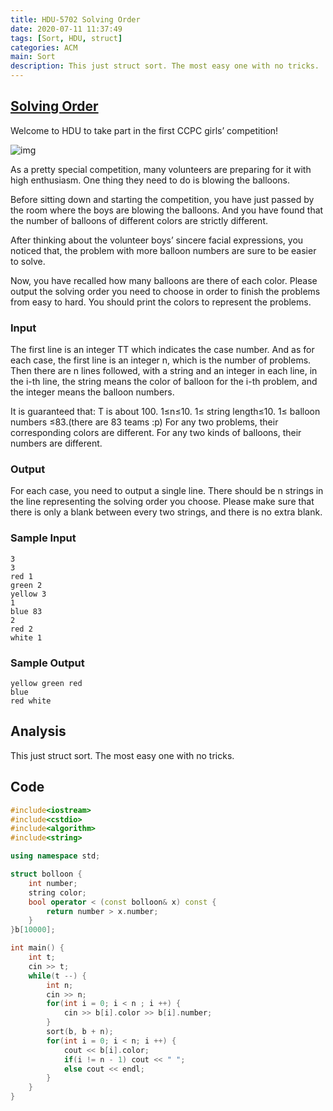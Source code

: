 ```yaml
---
title: HDU-5702 Solving Order
date: 2020-07-11 11:37:49
tags: [Sort, HDU, struct]
categories: ACM
main: Sort
description: This just struct sort. The most easy one with no tricks.
---
```


## [Solving Order](http://acm.hdu.edu.cn/showproblem.php?pid=5702)

Welcome to HDU to take part in the first CCPC girls’ competition!

![img](https://vj.z180.cn/447d60ff4d002c0b038af203168398a7?v=1594189572)

As a pretty special competition, many volunteers are preparing for it with high enthusiasm.
One thing they need to do is blowing the balloons.

Before sitting down and starting the competition, you have just passed by the room where the boys are blowing the balloons. And you have found that the number of balloons of different colors are strictly different.

After thinking about the volunteer boys’ sincere facial expressions, you noticed that, the problem with more balloon numbers are sure to be easier to solve.

Now, you have recalled how many balloons are there of each color.
Please output the solving order you need to choose in order to finish the problems from easy to hard.
You should print the colors to represent the problems.

### Input

The first line is an integer TT which indicates the case number.
And as for each case, the first line is an integer n, which is the number of problems.
Then there are n lines followed, with a string and an integer in each line, in the i-th line, the string means the color of balloon for the i-th problem, and the integer means the balloon numbers.

It is guaranteed that:
T is about 100.
1≤n≤10.
1≤ string length≤10.
1≤ balloon numbers ≤83.(there are 83 teams :p)
For any two problems, their corresponding colors are different.
For any two kinds of balloons, their numbers are different.

### Output

For each case, you need to output a single line.
There should be n strings in the line representing the solving order you choose.
Please make sure that there is only a blank between every two strings, and there is no extra blank.

### Sample Input

```
3
3
red 1
green 2
yellow 3
1
blue 83
2
red 2
white 1
```

### Sample Output

```
yellow green red
blue
red white
```

## Analysis

This just struct sort. The most easy one with no tricks.

## Code

```c++
#include<iostream>
#include<cstdio>
#include<algorithm>
#include<string>

using namespace std;

struct bolloon {
	int number;
	string color;
	bool operator < (const bolloon& x) const {
		return number > x.number;
	}
}b[10000];

int main() {
	int t;
	cin >> t;
	while(t --) {
		int n;
		cin >> n;
		for(int i = 0; i < n ; i ++) {
			cin >> b[i].color >> b[i].number;
		}
		sort(b, b + n);
		for(int i = 0; i < n; i ++) {
			cout << b[i].color;
			if(i != n - 1) cout << " ";
			else cout << endl;
		}
	}
} 
```
